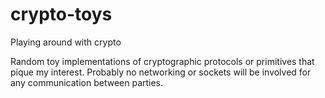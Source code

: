 # crypto-toys
Playing around with crypto

Random toy implementations of cryptographic protocols or primitives that
pique my interest. Probably no networking or sockets will be involved
for any communication between parties.

